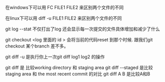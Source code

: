 在windows下可以用 FC FILE1 FILE2  来区别两个文件的不同

在linux下可以用 diff -u FILE1 FILE2 来区别两个文件的不同

git log --stat 不仅打出了log 还会显示每一次提交的文件具体增加和减少了什么

git checkout <log 里面的 id > 会将当前的代码reset 到那个时候. 跟我们git checkout
某个branch 差不多。

git diff -u 是执行你上一次git diff log1 log2 的操作

git diff 是 比较working directory 和 staging area 
git diff --staged 是比较staging area 和 the most recent commit 的对比
git diff A B 是比较A和B
